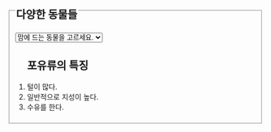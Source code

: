 <!-- 목표 : 다양한 태그를 활용해 예시 화면의 기능 만들어보기 -->
<!-- - 복습할 개념 체크 리스트
    - [ ]  <br> 태그
    - [ ]  <h1> ~ <h6> 태그
    - [ ]  <select> 태그
    - [ ]  <list> 태그 -->
<!DOCTYPE html>
<html lang="ko">
  <head>
    <meta charset="UTF-8" />
    <meta http-equiv="x-ua-compatible" content="IE=Edge" />
    <title>태그 더 사용해보기</title>
  </head>
  <body>
    <!-- disabled와 selected태그를 이용해 선택 할 수없는 설명 창을 만들 수도 있다. -->
    <!-- onchange와 script function을 활용해 다양한 반응을 만들 수 있다. -->
    <fieldset>
      <legend>
        <h2>다양한 동물들</h2>
      </legend>
      <select id="selectBox" name="selectBox" onchange="changeBox()">
        <option disabled selected>맘에 드는 동물을 고르세요.</option>
        <option value="cat">고양이</option>
        <option value="dog">강아지</option>
        <option value="gorilla">원숭이</option>
        <option value="noting">맘에 드는게 없다</option>
      </select>
      <br />
      <ol>
        <h2>포유류의 특징</h2>
        <li>털이 많다.</li>
        <li>일반적으로 지성이 높다.</li>
        <li>수유를 한다.</li>
      </ol>
    </fieldset>
    <script>
      function changeBox() {
        let select = document.getElementById("selectBox");
        let selectValue = select.options[select.selectedIndex].value;
        // jquery에서 단축화 할 수 있지만 js의 경우 긴문항을 사용해야한다.
        if (selectValue == "cat") alert("고양이는 까칠하죠");
        if (selectValue == "dog") alert("강아지는 착하죠");
        if (selectValue == "gorilla") alert("진심 인가요?");
        if (selectValue == "noting") alert("맘에드는게 없으신가봐요");
      }
    </script>
  </body>
</html>
